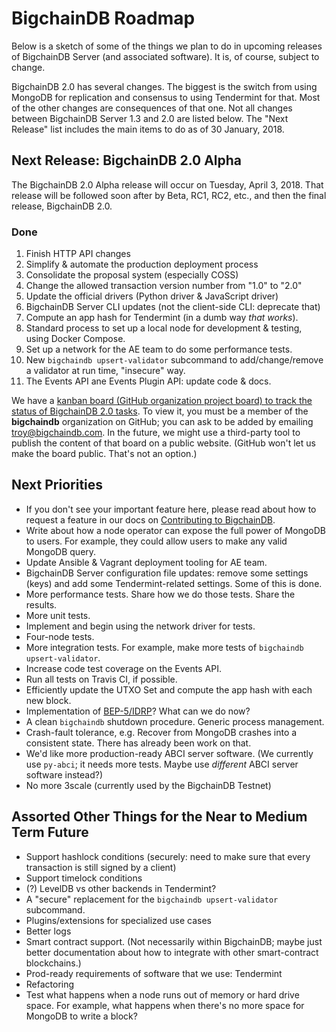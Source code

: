 # BigchainDB Roadmap

Below is a sketch of some of the things we plan to do in upcoming releases of BigchainDB Server (and associated software). It is, of course, subject to change.

BigchainDB 2.0 has several changes. The biggest is the switch from using MongoDB for replication and consensus to using Tendermint for that. Most of the other changes are consequences of that one. Not all changes between BigchainDB Server 1.3 and 2.0 are listed below. The "Next Release" list includes the main items to do as of 30 January, 2018.

## Next Release: BigchainDB 2.0 Alpha

The BigchainDB 2.0 Alpha release will occur on Tuesday, April 3, 2018. That release will be followed soon after by Beta, RC1, RC2, etc., and then the final release, BigchainDB 2.0.

### Done

1. Finish HTTP API changes
1. Simplify & automate the production deployment process
1. Consolidate the proposal system (especially COSS)
1. Change the allowed transaction version number from "1.0" to "2.0"
1. Update the official drivers (Python driver & JavaScript driver)
1. BigchainDB Server CLI updates (not the client-side CLI: deprecate that)
1. Compute an app hash for Tendermint (in a dumb way _that works_).
1. Standard process to set up a local node for development & testing, using Docker Compose.
1. Set up a network for the AE team to do some performance tests.
1. New `bigchaindb upsert-validator` subcommand to add/change/remove a validator at run time, "insecure" way.
1. The Events API ane Events Plugin API: update code & docs.

We have a [kanban board (GitHub organization project board) to track the status of BigchainDB 2.0 tasks](https://github.com/orgs/bigchaindb/projects/4). To view it, you must be a member of the **bigchaindb** organization on GitHub; you can ask to be added by emailing troy@bigchaindb.com. In the future, we might use a third-party tool to publish the content of that board on a public website. (GitHub won't let us make the board public. That's not an option.)

## Next Priorities

- If you don't see your important feature here, please read about how to request a feature in our docs on [Contributing to BigchainDB](https://docs.bigchaindb.com/projects/contributing/en/latest/index.html).
- Write about how a node operator can expose the full power of MongoDB to users. For example, they could allow users to make any valid MongoDB query.
- Update Ansible & Vagrant deployment tooling for AE team.
- BigchainDB Server configuration file updates: remove some settings (keys)
  and add some Tendermint-related settings. Some of this is done.
- More performance tests. Share how we do those tests. Share the results.
- More unit tests.
- Implement and begin using the network driver for tests.
- Four-node tests.
- More integration tests. For example, make more tests of `bigchaindb upsert-validator`.
- Increase code test coverage on the Events API.
- Run all tests on Travis CI, if possible.
- Efficiently update the UTXO Set and compute the app hash with each new block.
- Implementation of [BEP-5/IDRP](https://github.com/bigchaindb/BEPs/pull/13)? What can we do now?
- A clean `bigchaindb` shutdown procedure. Generic process management.
- Crash-fault tolerance, e.g. Recover from MongoDB crashes into a consistent state. There has already been work on that.
- We'd like more production-ready ABCI server software. (We currently use `py-abci`; it needs more tests. Maybe use _different_ ABCI server software instead?)
- No more 3scale (currently used by the BigchainDB Testnet)

## Assorted Other Things for the Near to Medium Term Future

- Support hashlock conditions (securely: need to make sure that every transaction is still signed by a client)
- Support timelock conditions
- (?) LevelDB vs other backends in Tendermint?
- A "secure" replacement for the `bigchaindb upsert-validator` subcommand.
- Plugins/extensions for specialized use cases
- Better logs
- Smart contract support. (Not necessarily within BigchainDB; maybe just better documentation about how to integrate with other smart-contract blockchains.)
- Prod-ready requirements of software that we use: Tendermint
- Refactoring
- Test what happens when a node runs out of memory or hard drive space.
  For example, what happens when there's no more space for MongoDB to write a block?
